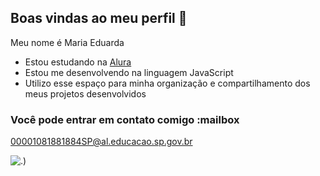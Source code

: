 ## Boas vindas ao meu perfil 🖤


Meu nome é Maria Eduarda

- Estou estudando na [Alura](https://www.alura.com.br)
- Estou me desenvolvendo na linguagem JavaScript
- Utilizo esse espaço para minha organização e compartilhamento dos meus projetos desenvolvidos

### Você pode entrar em contato comigo :mailbox

00001081881884SP@al.educacao.sp.gov.br


![.](https://media1.tenor.com/m/sSRlSHgXKMkAAAAC/deku.gif))
